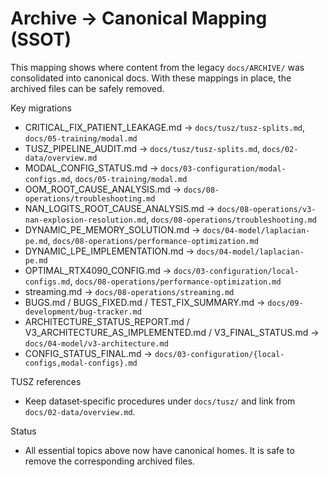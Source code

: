 # Archive → Canonical Mapping (SSOT)

This mapping shows where content from the legacy `docs/ARCHIVE/` was consolidated into canonical docs. With these mappings in place, the archived files can be safely removed.

Key migrations
- CRITICAL_FIX_PATIENT_LEAKAGE.md → `docs/tusz/tusz-splits.md`, `docs/05-training/modal.md`
- TUSZ_PIPELINE_AUDIT.md → `docs/tusz/tusz-splits.md`, `docs/02-data/overview.md`
- MODAL_CONFIG_STATUS.md → `docs/03-configuration/modal-configs.md`, `docs/05-training/modal.md`
- OOM_ROOT_CAUSE_ANALYSIS.md → `docs/08-operations/troubleshooting.md`
- NAN_LOGITS_ROOT_CAUSE_ANALYSIS.md → `docs/08-operations/v3-nan-explosion-resolution.md`, `docs/08-operations/troubleshooting.md`
- DYNAMIC_PE_MEMORY_SOLUTION.md → `docs/04-model/laplacian-pe.md`, `docs/08-operations/performance-optimization.md`
- DYNAMIC_LPE_IMPLEMENTATION.md → `docs/04-model/laplacian-pe.md`
- OPTIMAL_RTX4090_CONFIG.md → `docs/03-configuration/local-configs.md`, `docs/08-operations/performance-optimization.md`
- streaming.md → `docs/08-operations/streaming.md`
- BUGS.md / BUGS_FIXED.md / TEST_FIX_SUMMARY.md → `docs/09-development/bug-tracker.md`
- ARCHITECTURE_STATUS_REPORT.md / V3_ARCHITECTURE_AS_IMPLEMENTED.md / V3_FINAL_STATUS.md → `docs/04-model/v3-architecture.md`
- CONFIG_STATUS_FINAL.md → `docs/03-configuration/{local-configs,modal-configs}.md`

TUSZ references
- Keep dataset‑specific procedures under `docs/tusz/` and link from `docs/02-data/overview.md`.

Status
- All essential topics above now have canonical homes. It is safe to remove the corresponding archived files.
